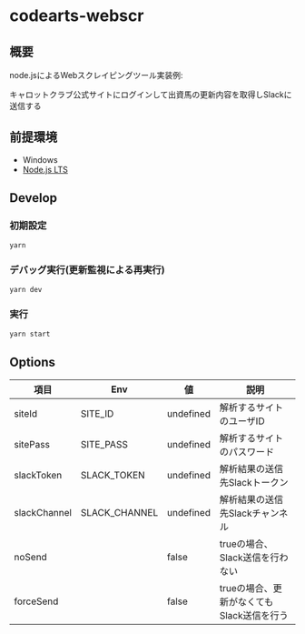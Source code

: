 # codearts-webscr

## 概要

node.jsによるWebスクレイピングツール実装例:

キャロットクラブ公式サイトにログインして出資馬の更新内容を取得しSlackに送信する

## 前提環境

- Windows
- [Node.js LTS](https://nodejs.org/ja/download/)

## Develop

### 初期設定

```sh
yarn
```

### デバッグ実行(更新監視による再実行)

```sh
yarn dev
```

### 実行

```sh
yarn start
```

## Options

| 項目            | Env           | 値          | 説明                                      |
| --------------- | ------------- |------------ | ----------------------------------------- |
| siteId          | SITE_ID       | undefined   | 解析するサイトのユーザID                  |
| sitePass        | SITE_PASS     | undefined   | 解析するサイトのパスワード                |
| slackToken      | SLACK_TOKEN   | undefined   | 解析結果の送信先Slackトークン             |
| slackChannel    | SLACK_CHANNEL | undefined   | 解析結果の送信先Slackチャンネル           |
| noSend          |               | false       | trueの場合、Slack送信を行わない           |
| forceSend       |               | false       | trueの場合、更新がなくてもSlack送信を行う |

